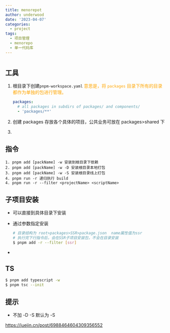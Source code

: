 ```yaml
---
title: menorepot
author: underwood
date: '2023-04-07'
categories:
  - project
tags:
  - 项目管理
  - menorepo
  - 单一代码库
---
```


#

## 工具

1. 根目录下创建`pnpm-workspace.yaml`
   <font color="orange">意思是，将 `packages` 目录下所有的目录都作为单独的包进行管理。</font>

   ```yaml
   packages:
     # all packages in subdirs of packages/ and components/
     - 'packages/**'
   ```

2. 创建 packages 存放各个具体的项目，公共业务可放在 packages>shared 下

3.

## 指令

    1. pnpm add [packName] -w 安装到根目录下依赖
    2. pnpm add [packName] -w -D 安装根目录本地打包
    3. pnpm add [packName] -w -S 安装根目录线上打包
    4. pnpm run -r 递归执行 build
    4. pnpm run -r --filter <projectName> <scriptName>

## 子项目安装

- 可以直接到具体目录下安装

- 通过参数指定安装

  ```bash
  # 目录结构为 root>packages>SSR>package.json  name属性值为ssr
  # 执行完下行指令后，会在SSR子项目安装包，不会在目录安装
  $ pnpm add -r --filter [ssr]
  ```

-

## TS

```bash
$ pnpm add typescript -w
$ pnpm tsc --init
```

## 提示

- 不加 -D -S 默认为 -S

https://juejin.cn/post/6988464604309356552
